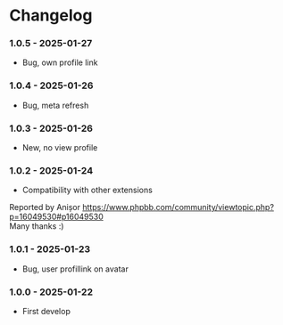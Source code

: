 # Changelog

### 1.0.5 - 2025-01-27
- Bug, own profile link

### 1.0.4 - 2025-01-26
- Bug, meta refresh

### 1.0.3 - 2025-01-26
- New, no view profile

### 1.0.2 - 2025-01-24
- Compatibility with other extensions

Reported by Anișor https://www.phpbb.com/community/viewtopic.php?p=16049530#p16049530   
Many thanks :) 

### 1.0.1 - 2025-01-23
- Bug, user profillink on avatar

### 1.0.0 - 2025-01-22
- First develop
